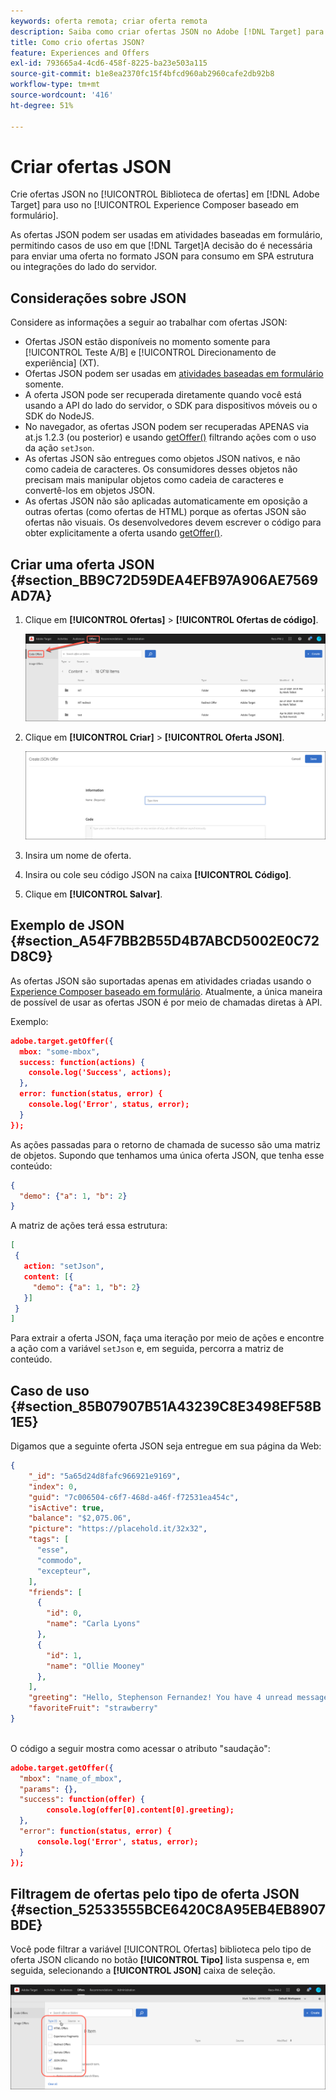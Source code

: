 ```yaml
---
keywords: oferta remota; criar oferta remota
description: Saiba como criar ofertas JSON no Adobe [!DNL Target] para uso no Experience Composer baseado em formulário. As ofertas JSON são úteis para estruturas SPA ou integrações do lado do servidor.
title: Como crio ofertas JSON?
feature: Experiences and Offers
exl-id: 793665a4-4cd6-458f-8225-ba23e503a115
source-git-commit: b1e8ea2370fc15f4bfcd960ab2960cafe2db92b8
workflow-type: tm+mt
source-wordcount: '416'
ht-degree: 51%

---
```


# Criar ofertas JSON

Crie ofertas JSON no [!UICONTROL Biblioteca de ofertas] em [!DNL Adobe Target] para uso no [!UICONTROL Experience Composer baseado em formulário].

As ofertas JSON podem ser usadas em atividades baseadas em formulário, permitindo casos de uso em que [!DNL Target]A decisão do é necessária para enviar uma oferta no formato JSON para consumo em SPA estrutura ou integrações do lado do servidor.

## Considerações sobre JSON

Considere as informações a seguir ao trabalhar com ofertas JSON:

* Ofertas JSON estão disponíveis no momento somente para [!UICONTROL Teste A/B] e [!UICONTROL Direcionamento de experiência] (XT).
* Ofertas JSON podem ser usadas em [atividades baseadas em formulário](/help/main/c-experiences/form-experience-composer.md) somente.
* A oferta JSON pode ser recuperada diretamente quando você está usando a API do lado do servidor, o SDK para dispositivos móveis ou o SDK do NodeJS.
* No navegador, as ofertas JSON podem ser recuperadas APENAS via at.js 1.2.3 (ou posterior) e usando  [getOffer()](https://developer.adobe.com/target/implement/client-side/atjs/atjs-functions/adobe-target-getoffer/) filtrando ações com o uso da ação `setJson`.
* As ofertas JSON são entregues como objetos JSON nativos, e não como cadeia de caracteres. Os consumidores desses objetos não precisam mais manipular objetos como cadeia de caracteres e convertê-los em objetos JSON.
* As ofertas JSON não são aplicadas automaticamente em oposição a outras ofertas (como ofertas de HTML) porque as ofertas JSON são ofertas não visuais. Os desenvolvedores devem escrever o código para obter explicitamente a oferta usando  [getOffer()](https://developer.adobe.com/target/implement/client-side/atjs/atjs-functions/adobe-target-getoffer/).

## Criar uma oferta JSON {#section_BB9C72D59DEA4EFB97A906AE7569AD7A}

1. Clique em **[!UICONTROL Ofertas]** > **[!UICONTROL Ofertas de código]**.

   ![Ofertas > guia Ofertas de código](/help/main/c-experiences/c-manage-content/assets/code-offers-tab.png)

1. Clique em **[!UICONTROL Criar]** > **[!UICONTROL Oferta JSON]**.

   ![](assets/offer-json.png)

1. Insira um nome de oferta.
1. Insira ou cole seu código JSON na caixa **[!UICONTROL Código]**.
1. Clique em **[!UICONTROL Salvar]**.

## Exemplo de JSON {#section_A54F7BB2B55D4B7ABCD5002E0C72D8C9}

As ofertas JSON são suportadas apenas em atividades criadas usando o [Experience Composer baseado em formulário](/help/main/c-experiences/form-experience-composer.md). Atualmente, a única maneira de possível de usar as ofertas JSON é por meio de chamadas diretas à API.

Exemplo:

```json
adobe.target.getOffer({ 
  mbox: "some-mbox", 
  success: function(actions) { 
    console.log('Success', actions); 
  }, 
  error: function(status, error) { 
    console.log('Error', status, error); 
  } 
});
```

As ações passadas para o retorno de chamada de sucesso são uma matriz de objetos. Supondo que tenhamos uma única oferta JSON, que tenha esse conteúdo:

```json
{ 
  "demo": {"a": 1, "b": 2} 
}
```

A matriz de ações terá essa estrutura:

```json
[ 
 { 
   action: "setJson", 
   content: [{ 
     "demo": {"a": 1, "b": 2} 
   }] 
 }  
]
```

Para extrair a oferta JSON, faça uma iteração por meio de ações e encontre a ação com a variável `setJson` e, em seguida, percorra a matriz de conteúdo.

## Caso de uso {#section_85B07907B51A43239C8E3498EF58B1E5}

Digamos que a seguinte oferta JSON seja entregue em sua página da Web:

```json
{ 
    "_id": "5a65d24d8fafc966921e9169", 
    "index": 0, 
    "guid": "7c006504-c6f7-468d-a46f-f72531ea454c", 
    "isActive": true, 
    "balance": "$2,075.06", 
    "picture": "https://placehold.it/32x32", 
    "tags": [ 
      "esse", 
      "commodo", 
      "excepteur", 
    ], 
    "friends": [ 
      { 
        "id": 0, 
        "name": "Carla Lyons" 
      }, 
      { 
        "id": 1, 
        "name": "Ollie Mooney" 
      }, 
    ], 
    "greeting": "Hello, Stephenson Fernandez! You have 4 unread messages.", 
    "favoriteFruit": "strawberry" 
} 
  
```

O código a seguir mostra como acessar o atributo &quot;saudação&quot;:

```json
adobe.target.getOffer({   
  "mbox": "name_of_mbox", 
  "params": {}, 
  "success": function(offer) {           
        console.log(offer[0].content[0].greeting); 
  },   
  "error": function(status, error) {           
      console.log('Error', status, error); 
  } 
});
```

## Filtragem de ofertas pelo tipo de oferta JSON {#section_52533555BCE6420C8A95EB4EB8907BDE}

Você pode filtrar a variável [!UICONTROL Ofertas] biblioteca pelo tipo de oferta JSON clicando no botão **[!UICONTROL Tipo]** lista suspensa e, em seguida, selecionando a **[!UICONTROL JSON]** caixa de seleção.

![](assets/offer-json-filter.png)
